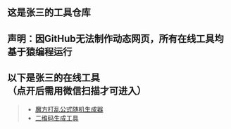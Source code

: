 ## 这是张三的工具仓库
## 声明：因GitHub无法制作动态网页，所有在线工具均基于猿编程运行
## 以下是张三的在线工具<br>（点开后需用微信扫描才可进入）
> + [魔方打乱公式随机生成器](https://zhs141.github.io/wca.png)
> + [二维码生成工具](https://zhs141.github.io/qrcode.png)
